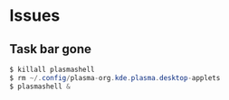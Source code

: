 # Issues

## Task bar gone

```csharp
$ killall plasmashell
$ rm ~/.config/plasma-org.kde.plasma.desktop-applets
$ plasmashell &
```

